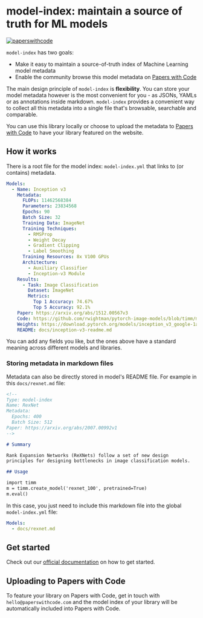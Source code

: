 # model-index: maintain a source of truth for ML models

<p align="center">
  
[![paperswithcode](https://circleci.com/gh/paperswithcode/model-index.svg?style=svg)](https://app.circleci.com/pipelines/github/paperswithcode/model-index)

</p>

`model-index` has two goals:
- Make it easy to maintain a source-of-truth index of Machine Learning model metadata 
- Enable the community browse this model metadata on [Papers with Code](https://paperswithcode.com/)

The main design principle of `model-index` is **flexibility**. You can store your model metadata however is the
most convenient for you - as JSONs, YAMLs or as annotations inside markdown. `model-index` provides a convenient
way to collect all this metadata into a single file that's browsable, searchable and comparable.

You can use this library locally or choose to upload the metadata to [Papers with Code](https://paperswithcode.com)
to have your library featured on the website. 

## How it works

There is a root file for the model index: `model-index.yml` that links to (or contains) metadata. 

```yaml
Models:
  - Name: Inception v3
    Metadata:
      FLOPs: 11462568384
      Parameters: 23834568
      Epochs: 90
      Batch Size: 32
      Training Data: ImageNet  
      Training Techniques: 
        - RMSProp
        - Weight Decay
        - Gradient Clipping
        - Label Smoothing
      Training Resources: 8x V100 GPUs
      Architecture:
        - Auxiliary Classifier
        - Inception-v3 Module
    Results:
      - Task: Image Classification
        Dataset: ImageNet
        Metrics:
          Top 1 Accuracy: 74.67%
          Top 5 Accuracy: 92.1%
    Paper: https://arxiv.org/abs/1512.00567v3
    Code: https://github.com/rwightman/pytorch-image-models/blob/timm/models/inception_v3.py#L442
    Weights: https://download.pytorch.org/models/inception_v3_google-1a9a5a14.pth 
    README: docs/inception-v3-readme.md
```

You can add any fields you like, but the ones above have a standard meaning across different models and libraries. 

### Storing metadata in markdown files

Metadata can also be directly stored in model's README file. For example in this `docs/rexnet.md` file:

```markdown
<!--
Type: model-index
Name: RexNet
Metadata: 
  Epochs: 400
  Batch Size: 512
Paper: https://arxiv.org/abs/2007.00992v1
-->

# Summary

Rank Expansion Networks (ReXNets) follow a set of new design 
principles for designing bottlenecks in image classification models.

## Usage

import timm
m = timm.create_model('rexnet_100', pretrained=True)
m.eval()
```

In this case, you just need to include this markdown file into the global `model-index.yml` file:

```yaml
Models:
  - docs/rexnet.md
```

## Get started

Check out our [official documentation](https://model-index.readthedocs.io/en/latest/) on how to get started. 

## Uploading to Papers with Code

To feature your library on Papers with Code, get in touch with `hello@paperswithcode.com` and the model index
of your library will be automatically included into Papers with Code. 








